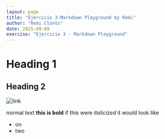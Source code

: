 ```yaml
---
layout: page
title: "Ejercicio 3-Markdown Playground by Remi"
author: "Remi Clonts"
date: 2025-09-09
exercise: "Ejercicio 3 - Markdown Playground"
---
```


# Heading 1

## Heading 2
![link](https://images.pexels.com/photos/1704488/pexels-photo-1704488.jpeg?cs=srgb&dl=pexels-sulimansallehi-1704488.jpg&fm=jpg)

normal text **this is bold**
if this were *italicized* it would look like

- on
- two

  
